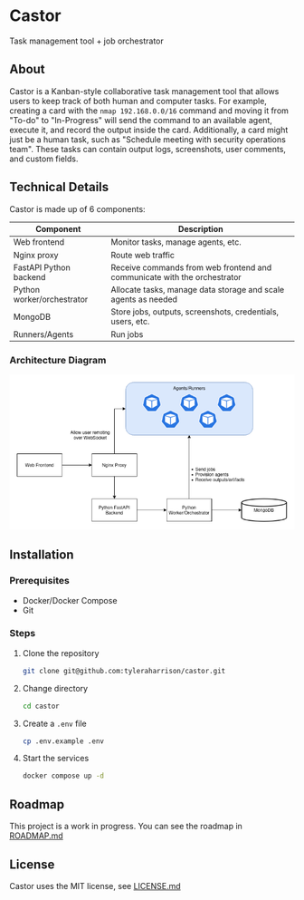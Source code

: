 # Castor

Task management tool + job orchestrator

## About

Castor is a Kanban-style collaborative task management tool that allows users to keep track of both human and computer tasks. For example, creating a card with the `nmap 192.168.0.0/16` command and moving it from "To-do" to "In-Progress" will send the command to an available agent, execute it, and record the output inside the card. Additionally, a card might just be a human task, such as "Schedule meeting with security operations team". These tasks can contain output logs, screenshots, user comments, and custom fields.

## Technical Details

Castor is made up of 6 components:

| Component | Description |
| --------- | ----------- |
| Web frontend | Monitor tasks, manage agents, etc. |
| Nginx proxy | Route web traffic |
| FastAPI Python backend | Receive commands from web frontend and communicate with the orchestrator |
| Python worker/orchestrator | Allocate tasks, manage data storage and scale agents as needed |
| MongoDB | Store jobs, outputs, screenshots, credentials, users, etc. |
| Runners/Agents | Run jobs |

### Architecture Diagram

![Architecture Diagram](/docs/assets/architecture.png)

## Installation

### Prerequisites

- Docker/Docker Compose
- Git

### Steps

1. Clone the repository

    ```bash
    git clone git@github.com:tyleraharrison/castor.git
    ```

2. Change directory

    ```bash
    cd castor
    ```

3. Create a `.env` file

    ```bash
    cp .env.example .env
    ```

4. Start the services

    ```bash
    docker compose up -d
    ```

## Roadmap

This project is a work in progress. You can see the roadmap in [ROADMAP.md](./ROADMAP.md)

## License

Castor uses the MIT license, see [LICENSE.md](./LICENSE.md)
